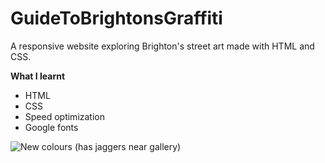 # GuideToBrightonsGraffiti
A responsive website exploring Brighton's street art made with HTML and CSS.

**What I learnt**

-   HTML 
-   CSS
-   Speed optimization
-   Google fonts 

![New colours (has jaggers near gallery)](https://user-images.githubusercontent.com/53048127/92501143-0bc61080-f1f6-11ea-836e-08f68e98d550.jpg)
